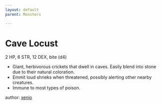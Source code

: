 ```yaml
---
layout: default
parent: Monsters 

--- 
```

# Cave Locust
2 HP, 6 STR, 12 DEX, bite (d4)  
- Giant, herbivorous crickets that dwell in caves.   Easily blend into stone due to their natural coloration.  
- Emmit loud shrieks when threatened, possibly alerting other nearby creatures.  
- Immune to most types of poison.  




author: [xenio](https://xenioinabottle.blogspot.com/2021/02/classic-monsters-for-cairnito-part-1.html) 


